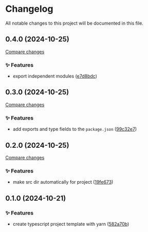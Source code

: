 <!-- header -->
# Changelog

All notable changes to this project will be documented in this file.

<!-- version:0.4.0 -->
## 0.4.0 (2024-10-25)

[Compare changes](https://github.com/Wroud/foundation/compare/ts-template-v0.3.0...ts-template-v0.4.0)

<!-- changelog -->
### ✨ Features

- export independent modules ([e7d8bdc](https://github.com/Wroud/foundation/commit/e7d8bdc))

<!-- version:0.3.0 -->
## 0.3.0 (2024-10-25)

[Compare changes](https://github.com/Wroud/foundation/compare/ts-template-v0.2.0...ts-template-v0.3.0)

<!-- changelog -->
### ✨ Features

- add exports and type fields to the `package.json` ([99c32e7](https://github.com/Wroud/foundation/commit/99c32e7))

<!-- version:0.2.0 -->
## 0.2.0 (2024-10-25)

[Compare changes](https://github.com/Wroud/foundation/compare/ts-template-v0.1.0...ts-template-v0.2.0)

<!-- changelog -->
### ✨ Features

- make src dir automatically for project ([19fe673](https://github.com/Wroud/foundation/commit/19fe673))

<!-- version:0.1.0 -->
## 0.1.0 (2024-10-21)

<!-- changelog -->
### ✨ Features

- create typescript project template with yarn ([582a70b](https://github.com/Wroud/foundation/commit/582a70b))

